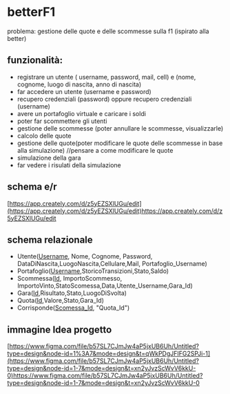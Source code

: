 # betterF1

problema: gestione delle quote e delle scommesse sulla f1 (ispirato alla better)

## funzionalità:
- registrare un utente ( username, password, mail, cell) e (nome, cognome, luogo di nascita, anno di nascita)
- far accedere un utente (username e password)
- recupero credenziali (password) oppure recupero credenziali (username) 
- avere un portafoglio virtuale e caricare i soldi
- poter far scommettere gli utenti
- gestione delle scommesse (poter annullare le scommesse, visualizzarle)
- calcolo delle quote
- gestione delle quote(poter modificare le quote delle scommesse in base alla simulazione) //pensare a come modificare le quote
- simulazione della gara
- far vedere i risulati della simulazione

## schema e/r
[https://app.creately.com/d/z5yEZSXlUGu/edit](https://app.creately.com/d/z5yEZSXlUGu/edit)https://app.creately.com/d/z5yEZSXlUGu/edit



## schema relazionale
 - Utente(<ins>Username</ins>, Nome, Cognome, Password, DataDiNascita,LuogoNascita,Cellulare,Mail, Portafoglio_Username)
 - Portafoglio(<ins>Username</ins>,StoricoTransizioni,Stato,Saldo)
 - Scommessa(<ins>Id</ins>, ImportoScommesso, ImportoVinto,StatoScomessa,Data,Utente_Username,Gara_Id)
 - Gara(<ins>Id</ins>,Risultato,Stato,LuogoDiSvolta)
 - Quota(<ins>Id</ins>,Valore,Stato,Gara_Id)
 - Corrisponde(<ins>Scomessa_Id</ins>, "Quota_Id")


## immagine Idea progetto
[https://www.figma.com/file/b57SL7CJmJw4aP5jxUB6Uh/Untitled?type=design&node-id=1%3A7&mode=design&t=qWkPDgJFIFG2SPJi-1](https://www.figma.com/file/b57SL7CJmJw4aP5jxUB6Uh/Untitled?type=design&node-id=1-7&mode=design&t=xn2yJvzScWvV6kkU-0)https://www.figma.com/file/b57SL7CJmJw4aP5jxUB6Uh/Untitled?type=design&node-id=1-7&mode=design&t=xn2yJvzScWvV6kkU-0

